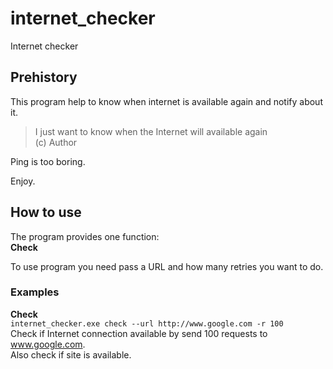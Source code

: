 # internet_checker

Internet checker

## Prehistory
This program help to know when internet is available again and notify about it.

> I just want to know when the Internet will available again  
> (c) Author

Ping is too boring.

Enjoy.

## How to use
The program provides one function:  
**Check**

To use program you need pass a URL and how many retries you want to do.

### Examples 
**Check**  
`internet_checker.exe check --url http://www.google.com -r 100`  
Check if Internet connection available by send 100 requests to www.google.com.  
Also check if site is available.